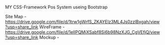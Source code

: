 MY CSS-Framework Pos System useing Bootstrap

Site Map -  https://drive.google.com/file/d/1trw1gWrfS_ZKAYElz3ML4Js0zzlBxgah/view?usp=share_link
WireFrame - https://drive.google.com/file/d/1elIPQMiXSabf8Si6b98NzXJG_CgVEfjQ/view?usp=share_link
Mockup - 
